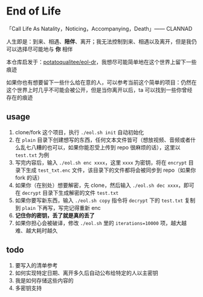# End of Life

「Call Life As Natality，Noticing，Accompanying，Death」—— CLANNAD

人生即是：到来、相遇、**陪伴**、离开；我无法控制到来、相遇以及离开，但是我仍可以选择尽可能地与 **你** 相伴

本仓库启发于：[potatoqualitee/eol-dr](https://github.com/potatoqualitee/eol-dr.git)，我想尽可能简单地在这个世界上留下一些痕迹

如果你也有想要留下一些什么给在意的人，可以参考当前这个简单的项目：仍然在这个世界上时几乎不可能会被公开，但是当你离开以后，ta 可以找到一些你曾经存在的痕迹

## usage

1.   clone/fork 这个项目，执行 `./eol.sh init` 自动初始化
2.   在 `plain` 目录下创建想写的东西，任何文本文件皆可（想放视频、音频或者什么乱七八糟的也可以，如果你能忍受上传到 repo 很麻烦的话），这里以 `test.txt` 为例
3.   写完内容后，输入 `./eol.sh enc xxxx`，这里 `xxxx` 为密钥，将在 `encrypt` 目录下生成 `test_txt.enc` 文件，该目录下的文件都将会被同步到 repo（如果你 fork 的话）
4.   如果你（在别处）想要解密，先 clone，然后输入 `./eol.sh dec xxxx`，即可在 `decrypt` 目录下生成解密的文件 `test.txt`
5.   如果你要写新东西，输入 `./eol.sh copy` 指令将 `decrypt` 下的 `test.txt` 复制到 `plain` 下再写，写完记得重新 enc
6.   **记住你的密钥，丢了就是真的丢了**
7.   如果你担心会被破译，修改 `./eol.sh` 里的 `iterations=10000` 项，越大越难、越大耗时越久

## todo

1.   要写入的清单参考
2.   如何实现特定日期、离开多久后自动公布给特定的人以主密钥
3.   我是如何存储这些内容的
4.   多密钥支持